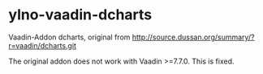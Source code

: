 # ylno-vaadin-dcharts
Vaadin-Addon dcharts, original from http://source.dussan.org/summary/?r=vaadin/dcharts.git

The original addon does not work with Vaadin >=7.7.0. This is fixed.

